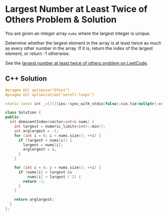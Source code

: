 # Largest Number at Least Twice of Others Problem & Solution

You are given an integer array `nums` where the largest integer is unique.

Determine whether the largest element in the array is at least twice as much as every other number in the array.
If it is, return the index of the largest element, or return -1 otherwise.

See the [largest number at least twice of others problem on LeetCode](https://leetcode.com/problems/largest-number-at-least-twice-of-others).

## C++ Solution

```cpp
#pragma GCC optimize("Ofast")
#pragma GCC optimization("unroll-loops")

static const int _=[](){ios::sync_with_stdio(false);cin.tie(nullptr);cout.tie(nullptr);return 0;}();

class Solution {
public:
  int dominantIndex(vector<int>& nums) {
    int largest = numeric_limits<int>::min();
    int arglargest = -1;
    for (int i = 0; i < nums.size(); ++i) {
      if (largest < nums[i]) {
        largest = nums[i];
        arglargest = i;
      }
    }

    for (int i = 0; i < nums.size(); ++i) {
      if (nums[i] < largest &&
          nums[i] > largest / 2) {
        return -1;
      }
    }

    return arglargest;
  }
};
```
